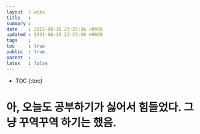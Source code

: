 ```yaml
---
layout  : wiki
title   : 
summary : 
date    : 2021-06-15 23:27:36 +0900
updated : 2021-06-15 23:27:36 +0900
tags    : 
toc     : true
public  : true
parent  : 
latex   : false
---
```

* TOC
{:toc}

# 아, 오늘도 공부하기가 싫어서 힘들었다. 그냥 꾸역꾸역 하기는 했음. 
